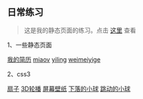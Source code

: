 ## 日常练习

> 这是我的静态页面的练习。点击 [这里](https://pin84.github.io/live/) 查看

1、一些静态页面

 [我的简历](https://pin84.github.io/live/pin84)      [miaov](https://pin84.github.io/live/01_miaovWeb)  [yiling](https://pin84.github.io/live/02_yiling)   [weimeiyige](https://pin84.github.io/live/03_weimeiyige)

2、css3

[扇子](https://pin84.github.io/live/05_css3/01_folding)  [3D轮播](https://pin84.github.io/live/05_css3/02_showPage)  [屏幕壁纸](https://pin84.github.io/live/05_css3/03_wallPage)  [下落的小球](https://pin84.github.io/live/06_canvas/01_ball)   [跳动的小球](https://pin84.github.io/live/06_canvas/02_jumpBall)

